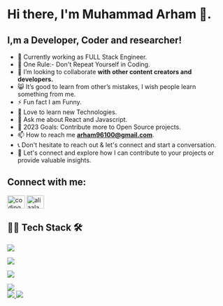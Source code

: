 
# Hi there, I'm Muhammad Arham 👋.

## I,m a Developer, Coder and researcher!


- 🔭 Currently working as FULL Stack Engineer.
- 📌 One Rule:- Don't Repeat Yourself in Coding.
- 👯 I’m looking to collaborate **with other content creators and developers.**
- 😸 It’s good to learn from other’s mistakes, I wish people learn something from me.
- ⚡ Fun fact I am Funny.
- 🤍 Love to learn new Technologies.
- 💬 Ask me about React and Javascript.
- 🥅 2023 Goals: Contribute more to Open Source projects.
- 📫 How to reach me **arham96100@gmail.com**.
- 📞 Don't hesitate to reach out & let's connect and start a conversation.
- 🤝 Let's connect and explore how I can contribute to your projects or provide valuable insights.

 ## Connect with me:
<p align="left">
<a href="https://instagram.com/coding.master_" target="blank"><img align="center" src="https://raw.githubusercontent.com/rahuldkjain/github-profile-readme-generator/master/src/images/icons/Social/instagram.svg" alt="coding.master" height="30" width="40" /></a>
  <a href="https://twitter.com/ArhamAnsari1109" target="blank"><img align="center" src="https://raw.githubusercontent.com/rahuldkjain/github-profile-readme-generator/master/src/images/icons/Social/twitter.svg" alt="aliaalam_dev" height="30" width="40" /></a>

</p>


## 🧑‍💻 Tech Stack 🛠️
<div align="left">
  <a href="https://github.com/arhamansari11">
    <img src="https://skillicons.dev/icons?i=html,css,bootstrap,js,cs,react,php,redux,mysql,tailwind,figma,git,github,vscodeqt&perline=5" />
  </a>
</div>
<p align="left">
 <img  src="https://img.shields.io/badge/GitHub-181717.svg?style=for-the-badge&logo=GitHub&logoColor=white" />
</a>
</p>
<p align="left">
  <a href="https://git.io/streak-stats">
  <img  src="https://github-readme-streak-stats.herokuapp.com/?user=arhamansari11&theme=ads-juicy-fresh" />
</a>
</p>

<!-- ![](https://komarev.com/ghpvc/?username=crypticfate5&label=PROFILE+VIEWS&style=plastic) -->
<p align="left">
<a href="https://github.com/vn7n24fzkq/github-profile-summary-cards">
  <img src="http://github-profile-summary-cards.vercel.app/api/cards/profile-details?username=arhamansari11&theme=github_dark" />
  <br>
  <img src="http://github-profile-summary-cards.vercel.app/api/cards/repos-per-language?username=arhamansari11&theme=github_dark" />
  <img src="http://github-profile-summary-cards.vercel.app/api/cards/stats?username=arhamansari11&theme=github_dark" />
</a>    
</p>
<p></p>
